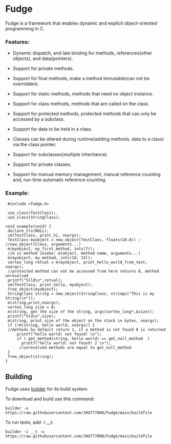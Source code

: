 # Fudge

Fudge is a framework that enables dynamic and explicit object-oriented programming in C.

### Features:

* Dynamic dispatch, and late binding for methods, references(other objects), and data(pointers).

* Support for private methods.

* Support for final methods, make a method immutable(can not be overridden).

* Support for static methods, methods that need no object instance.

* Support for class methods, methods that are called on the class.

* Support for protected methods, protected methods that can only be accessed by a subclass.

* Support for data to be held in a class.

* Classes can be altered during runtime(adding methods, data to a class) via the class pointer.

* Support for subclasses(multiple inheritance).

* Support for private classes.

* Support for manual memory management, manual reference counting and, run-time automatic reference counting.

### Example:

     #include <fudge.h>

     use_class(TestClass);
     use_class(StringClass);

    void example(void) {
     declare_cls(NULL);
     cm(TestClass, print_hi, noargs);
     TestClass myobject = new_object(TestClass, floats(10.0)) ; //new_object(Class, arguments...)
     m(myobject, my_first_method, ints(7)); 
     //m is method invoke: m(object, method name, arguments...)
     m(myobject, my_method, ints(10, 33));
     vortex_long retval = m(myobject, print_hello_world_from_test, noargs); 
     //protected method can not be accessed from here returns 0, method unresolved
     printf("%lld\n",retval);
     cm(TestClass, print_hello, myobject);
     free_object(myobject);
     StringClass string = new_object(StringClass, strings("This is my String!\n"));
     m(string,print,noargs);
     vortex_long size = 0;
     m(string, get the size of the string, args(vortex_long*,&size));
     printf("%ld\n",size);
     m(string, print size of the object on the stack in bytes, noargs);
     if (!m(string, hello world, noargs)) { 
     //methods by default return 1, if a method is not found 0 is returned
         printf("hello world: not found! \n");
         if ( get_method(string, hello world) == get_null_method  ) 
           printf("hello world: not found! 2 \n"); 
          //unresolved methods are equal to get_null_method
     }
     free_object(string);
    }


## Building

Fudge uses [builder][1] for its build system.

[1]:https://github.com/JHG777000/builder

To download and build use this command:


	builder -u https://raw.githubusercontent.com/JHG777000/Fudge/main/buildfile
	
To run tests, add -i __t:

	builder -i __t -u https://raw.githubusercontent.com/JHG777000/Fudge/main/buildfile